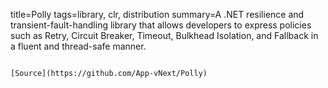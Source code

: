 title=Polly
tags=library, clr, distribution
summary=A .NET resilience and transient-fault-handling library that allows developers to express policies such as Retry, Circuit Breaker, Timeout, Bulkhead Isolation, and Fallback in a fluent and thread-safe manner.
~~~~~~

[Source](https://github.com/App-vNext/Polly)

